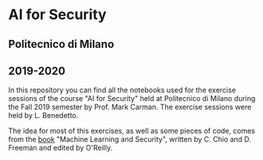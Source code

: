 # AI for Security
## Politecnico di Milano
## 2019-2020

In this repository you can find all the notebooks used for the exercise sessions of the course "AI for Security" held at Politecnico di Milano during the Fall 2019 semester by Prof. Mark Carman.
The exercise sessions were held by L. Benedetto.

The idea for most of this exercises, as well as some pieces of code, comes from the [book](https://mlsec.net/) "Machine Learning and Security", written by C. Chio and D. Freeman and edited by O'Reilly.
